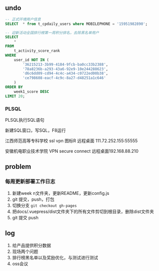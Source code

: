 ## undo

```sql
-- 正式环境用户信息
SELECT	* from t_cpdaily_users where MOBILEPHONE = '15951982890';

-- 迎新活动全国排行榜第一周积分排名，去除黑名单用户
SELECT
	*
FROM
	t_activity_score_rank
WHERE
	user_id NOT IN (
		'36215213-3b99-4184-9fcb-ba0cc33b2388',
		'78a8236b-a293-43a6-92e9-10e244288623',
		'd6c6dd09-cd94-4c4c-a434-c0722ed00b38',
		'ce798608-eacf-4c9c-8a27-d48251a1c646'
	)
ORDER BY
	week1_score DESC
LIMIT 20;
```



### PLSQL

PLSQL执行SQL语句

新建SQL窗口，写SQL，F8运行



江西师范高等专科学校 ssl vpn 图标R  远程桌面 111.72.252.155:55555

安徽机电职业技术学院 VPN secure connect  远程桌面192.168.88.210

## problem

### 每周更新部署工作日志

1. 新建week n文件夹，更新README，更新config.js
2. git 提交，push，打包
3. 切换分支 `git checkout gh-pages`
4. 把docs/.vuepress/dist文件夹下的所有文件剪切到根目录，删除dist文件夹
5. git 提交 push

## log

1. 给产品提供积分数据
2. 现场两个问题
3. 排行榜黑名单以及奖励优化，与测试进行测试
4. oss会议

